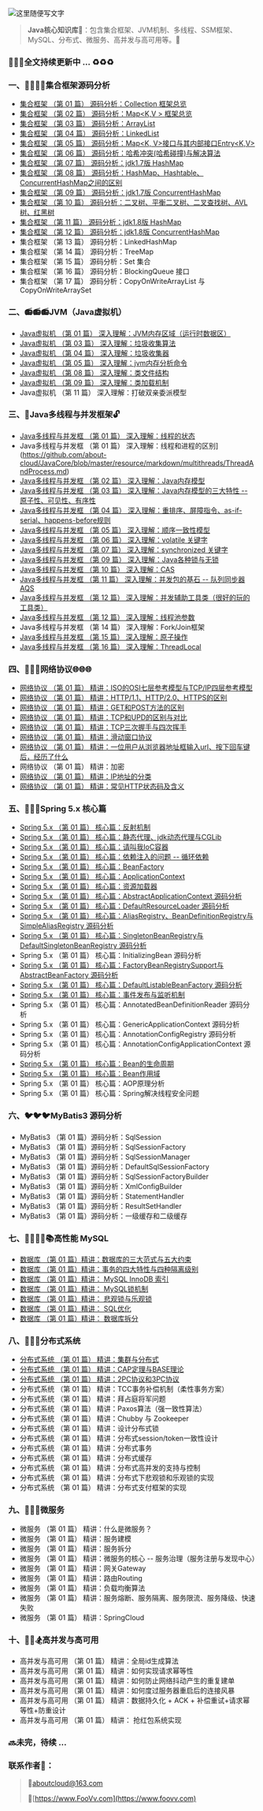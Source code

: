 ![这里随便写文字](http://pgq1yfr0p.bkt.clouddn.com/image/logo/1001.jpg)

> **Java核心知识库**:school_satchel:：包含集合框架、JVM机制、多线程、SSM框架、MySQL、分布式、微服务、高并发与高可用等。:bookmark:

### :lollipop::lollipop::lollipop:全文持续更新中 ... :recycle::recycle::recycle:

### 一、:bullettrain_side::railway_car::railway_car::railway_car:集合框架源码分析
* [集合框架 （第 01 篇） 源码分析：Collection<E> 框架总览](https://github.com/about-cloud/JavaCore/blob/master/resource/markdown/collection/JavaCollections.md)
* [集合框架 （第 02 篇） 源码分析：Map<K,V > 框架总览](https://github.com/about-cloud/JavaCore/blob/master/resource/markdown/collection/JavaMaps.md)
* [集合框架 （第 03 篇） 源码分析：ArrayList](https://github.com/about-cloud/JavaCore/blob/master/resource/markdown/collection/ArrayList.md)
* [集合框架 （第 04 篇） 源码分析：LinkedList](https://github.com/about-cloud/JavaCore/blob/master/resource/markdown/collection/LinkedList.md)
* [集合框架 （第 05 篇） 源码分析：Map<K, V>接口与其内部接口Entry<K,V>](https://github.com/about-cloud/JavaCore/blob/master/resource/markdown/collection/Map.Entry1.7v.md)
* [集合框架 （第 06 篇） 源码分析：哈希冲突(哈希碰撞)与解决算法](https://github.com/about-cloud/JavaCore/blob/master/resource/markdown/collection/HashConflictsAndResolve.md)
* [集合框架 （第 07 篇） 源码分析：jdk1.7版 HashMap](https://github.com/about-cloud/JavaCore/blob/master/resource/markdown/collection/HashMap1.7v.md)
* [集合框架 （第 08 篇） 源码分析：HashMap、Hashtable、ConcurrentHashMap之间的区别](https://github.com/about-cloud/JavaCore/blob/master/resource/markdown/collection/HashMapHashtableConcurrentHashMap.md)
* [集合框架 （第 09 篇） 源码分析：jdk1.7版 ConcurrentHashMap](https://github.com/about-cloud/JavaCore/blob/master/resource/markdown/collection/ConcurrentHashMap1.7v.md)
* [集合框架 （第 10 篇） 源码分析：二叉树、平衡二叉树、二叉查找树、AVL树、红黑树](https://github.com/about-cloud/JavaCore/blob/master/resource/markdown/collection/BinaryTrees.md)
* [集合框架 （第 11 篇） 源码分析：jdk1.8版 HashMap](https://github.com/about-cloud/JavaCore/blob/master/resource/markdown/collection/HashMap1.8v.md)
* [集合框架 （第 12 篇） 源码分析：jdk1.8版 ConcurrentHashMap](https://github.com/about-cloud/JavaCore/blob/master/resource/markdown/collection/ConcurrentHashMap1.8v.md)
* 集合框架 （第 13 篇） 源码分析：LinkedHashMap
* 集合框架 （第 14 篇） 源码分析：TreeMap
* 集合框架 （第 15 篇） 源码分析：Set<E> 集合
* 集合框架 （第 16 篇） 源码分析：BlockingQueue 接口
* 集合框架 （第 17 篇） 源码分析：CopyOnWriteArrayList 与 CopyOnWriteArraySet


### 二、:radio::radio::radio:JVM（Java虚拟机）
* [Java虚拟机 （第 01 篇） 深入理解：JVM内存区域（运行时数据区）](https://github.com/about-cloud/JavaCore/blob/master/resource/markdown/jvm/RuntimeDataAreas.md)
* [Java虚拟机 （第 03 篇） 深入理解：垃圾收集算法](https://github.com/about-cloud/JavaCore/blob/master/resource/markdown/jvm/GarbageCollectionAlgorithm.md)
* [Java虚拟机 （第 04 篇） 深入理解：垃圾收集器](https://github.com/about-cloud/JavaCore/blob/master/resource/markdown/jvm/GarbageCollector.md)
* [Java虚拟机 （第 05 篇） 深入理解：jvm内存分析命令](https://github.com/about-cloud/JavaCore/blob/master/resource/markdown/jvm/JVMMemoryAnalysisCommand.md)
* [Java虚拟机 （第 08 篇） 深入理解：类文件结构](https://github.com/about-cloud/JavaCore/blob/master/resource/markdown/jvm/ClassFileStructure.md)
* [Java虚拟机 （第 09 篇） 深入理解：类加载机制](https://github.com/about-cloud/JavaCore/blob/master/resource/markdown/jvm/Classloading.md)
* Java虚拟机 （第 11 篇） 深入理解：打破双亲委派模型


### 三、:closed_lock_with_key:Java多线程与并发框架:unlock:   
* [Java多线程与并发框 （第 01 篇） 深入理解：线程的状态](https://github.com/about-cloud/JavaCore/blob/master/resource/markdown/multithreads/ThreadStatus.md)
* Java多线程与并发框 （第 01 篇） 深入理解：线程和进程的区别](https://github.com/about-cloud/JavaCore/blob/master/resource/markdown/multithreads/ThreadAndProcess.md)
* [Java多线程与并发框 （第 02 篇） 深入理解：Java内存模型](https://github.com/about-cloud/JavaCore/blob/master/resource/markdown/multithreads/JavaMemoryModle.md)
* [Java多线程与并发框 （第 03 篇） 深入理解：Java内存模型的三大特性 -- 原子性、可见性、有序性](https://github.com/about-cloud/JavaCore/blob/master/resource/markdown/multithreads/JMMThreeCharacteristics.md)
* [Java多线程与并发框 （第 04 篇） 深入理解：重排序、屏障指令、as-if-serial、happens-before规则](https://github.com/about-cloud/JavaCore/blob/master/resource/markdown/multithreads/ThreadRule.md)
* [Java多线程与并发框 （第 05 篇） 深入理解：顺序一致性模型](https://github.com/about-cloud/JavaCore/blob/master/resource/markdown/multithreads/SequentialConsistencyModel.md)
* [Java多线程与并发框 （第 06 篇） 深入理解：volatile 关键字](https://github.com/about-cloud/JavaCore/blob/master/resource/markdown/multithreads/volatile.md)
* [Java多线程与并发框 （第 07 篇） 深入理解：synchronized 关键字](https://github.com/about-cloud/JavaCore/blob/master/resource/markdown/multithreads/synchronized.md)
* [Java多线程与并发框 （第 09 篇） 深入理解：Java各种锁与无锁](https://github.com/about-cloud/JavaCore/blob/master/resource/markdown/multithreads/.md)
* [Java多线程与并发框 （第 10 篇） 深入理解：CAS](https://github.com/about-cloud/JavaCore/blob/master/resource/markdown/multithreads/CompareAndSwap.md)
* [Java多线程与并发框 （第 11 篇） 深入理解：并发包的基石 -- 队列同步器 AQS](https://github.com/about-cloud/JavaCore/blob/master/resource/markdown/multithreads/AbstractQueuedSynchronizer.md)
* [Java多线程与并发框 （第 12 篇） 深入理解：并发辅助工具类（很好的玩的工具类）](https://github.com/about-cloud/JavaCore/blob/master/resource/markdown/multithreads/ConcurrentHelperUtil.md)
* [Java多线程与并发框 （第 12 篇） 深入理解：线程池参数](https://github.com/about-cloud/JavaCore/blob/master/resource/markdown/multithreads/ThreadPool.md)
* Java多线程与并发框 （第 14 篇） 深入理解：Fork/Join框架
* [Java多线程与并发框 （第 15 篇） 深入理解：原子操作](https://github.com/about-cloud/JavaCore/blob/master/resource/markdown/multithreads/AtomicOperation.md)
* [Java多线程与并发框 （第 16 篇） 深入理解：ThreadLocal](https://github.com/about-cloud/JavaCore/blob/master/resource/markdown/multithreads/ThreadLocal.md)


### 四、:satellite::satellite::satellite:网络协议:globe_with_meridians::globe_with_meridians::globe_with_meridians:
* [网络协议 （第 01 篇） 精讲：ISO的OSI七层参考模型与TCP/IP四层参考模型](https://github.com/about-cloud/JavaCore/blob/master/resource/markdown/networking/NetworkModel.md)
* [网络协议 （第 01 篇） 精讲：HTTP/1.1、HTTP/2.0、HTTPS的区别](https://github.com/about-cloud/JavaCore/blob/master/resource/markdown/networking/HTTP1.1HTTP2.0HTTPS.md)
* [网络协议 （第 01 篇） 精讲：GET和POST方法的区别](https://github.com/about-cloud/JavaCore/blob/master/resource/markdown/networking/GetPost.md)
* [网络协议 （第 01 篇） 精讲：TCP和UPD的区别与对比](https://github.com/about-cloud/JavaCore/blob/master/resource/markdown/networking/TCPAndUDP.md)
* [网络协议 （第 01 篇） 精讲：TCP三次握手与四次挥手](https://github.com/about-cloud/JavaCore/blob/master/resource/markdown/networking/TCPConnectAndDisconnect.md)
* [网络协议 （第 01 篇） 精讲：滑动窗口协议](https://github.com/about-cloud/JavaCore/blob/master/resource/markdown/networking/SlidingWindowProtocol.md)
* [网络协议 （第 01 篇） 精讲：一位用户从浏览器地址框输入url、按下回车键后，经历了什么](https://github.com/about-cloud/JavaCore/blob/master/resource/markdown/networking/RequestAndResponse.md)
* 网络协议 （第 01 篇） 精讲：加密
* [网络协议 （第 01 篇） 精讲：IP地址的分类](https://github.com/about-cloud/JavaCore/blob/master/resource/markdown/networking/IPAddressClassification.md)
* [网络协议 （第 01 篇） 精讲：常见HTTP状态码及含义](https://github.com/about-cloud/JavaCore/blob/master/resource/markdown/networking/StateCode.md)


### 五、:leaves::four_leaf_clover::fountain:Spring 5.x 核心篇
* [Spring 5.x （第 01 篇） 核心篇：反射机制](https://github.com/about-cloud/JavaCore/blob/master/resource/markdown/spring/Reflection.md)
* [Spring 5.x （第 01 篇） 核心篇：静态代理、jdk动态代理与CGLib](https://github.com/about-cloud/JavaCore/blob/master/resource/markdown/spring/DynamicProxy.md)
* [Spring 5.x （第 01 篇） 核心篇：请叫我IoC容器](https://github.com/about-cloud/JavaCore/blob/master/resource/markdown/spring/InversionOfControl.md)
* [Spring 5.x （第 01 篇） 核心篇：依赖注入的问题 -- 循环依赖](https://github.com/about-cloud/JavaCore/blob/master/resource/markdown/spring/CyclicDependence.md)
* [Spring 5.x （第 01 篇） 核心篇：BeanFactory](https://github.com/about-cloud/JavaCore/blob/master/resource/markdown/spring/BeanFactory.md)
* [Spring 5.x （第 01 篇） 核心篇：ApplicationContext](https://github.com/about-cloud/JavaCore/blob/master/resource/markdown/spring/ApplicationContext.md)
* [Spring 5.x （第 01 篇） 核心篇：资源加载器](https://github.com/about-cloud/JavaCore/blob/master/resource/markdown/spring/DefaultResourceLoader.md)
* [Spring 5.x （第 01 篇） 核心篇：AbstractApplicationContext 源码分析](https://github.com/about-cloud/JavaCore/blob/master/resource/markdown/spring/AbstractApplicationContext.md)
* [Spring 5.x （第 01 篇） 核心篇：DefaultResourceLoader 源码分析](https://github.com/about-cloud/JavaCore/blob/master/resource/markdown/spring/DefaultResourceLoader.md)
* [Spring 5.x （第 01 篇） 核心篇：AliasRegistry、BeanDefinitionRegistry与 SimpleAliasRegistry 源码分析](https://github.com/about-cloud/JavaCore/blob/master/resource/markdown/spring/AliasRegistry.md)
* [Spring 5.x （第 01 篇） 核心篇：SingletonBeanRegistry与DefaultSingletonBeanRegistry 源码分析](https://github.com/about-cloud/JavaCore/blob/master/resource/markdown/spring/SingletonBeanRegistry.md)
* Spring 5.x （第 01 篇） 核心篇：InitializingBean 源码分析
* [Spring 5.x （第 01 篇） 核心篇：FactoryBeanRegistrySupport与AbstractBeanFactory 源码分析](https://github.com/about-cloud/JavaCore/blob/master/resource/markdown/spring/AbstractBeanFactory.md)
* [Spring 5.x （第 01 篇） 核心篇：DefaultListableBeanFactory 源码分析](https://github.com/about-cloud/JavaCore/blob/master/resource/markdown/spring/DefaultListableBeanFactory.md)
* [Spring 5.x （第 01 篇） 核心篇：事件发布与监听机制](https://github.com/about-cloud/JavaCore/blob/master/resource/markdown/spring/ApplicationEvent.md)
* Spring 5.x （第 01 篇） 核心篇：AnnotatedBeanDefinitionReader 源码分析
* Spring 5.x （第 01 篇） 核心篇：GenericApplicationContext 源码分析
* Spring 5.x （第 01 篇） 核心篇：AnnotationConfigRegistry 源码分析
* Spring 5.x （第 01 篇） 核心篇：AnnotationConfigApplicationContext 源码分析
* [Spring 5.x （第 01 篇） 核心篇：Bean的生命周期](https://github.com/about-cloud/JavaCore/blob/master/resource/markdown/spring/BeanLifeCycle.md)
* [Spring 5.x （第 01 篇） 核心篇：Bean作用域](https://github.com/about-cloud/JavaCore/blob/master/resource/markdown/spring/BeanScope.md)
* Spring 5.x （第 01 篇） 核心篇：AOP原理分析
* Spring 5.x （第 01 篇） 核心篇：Spring解决线程安全问题


### 六、:bird::bird::bird:MyBatis3 源码分析
* MyBatis3 （第 01 篇）源码分析：SqlSession
* MyBatis3 （第 01 篇）源码分析：SqlSessionFactory
* MyBatis3 （第 01 篇）源码分析：SqlSessionManager
* MyBatis3 （第 01 篇）源码分析：DefaultSqlSessionFactory
* MyBatis3 （第 01 篇）源码分析：SqlSessionFactoryBuilder
* MyBatis3 （第 01 篇）源码分析：XmlConfigBuilder
* MyBatis3 （第 01 篇）源码分析：StatementHandler
* MyBatis3 （第 01 篇）源码分析：ResultSetHandler
* MyBatis3 （第 01 篇）源码分析：一级缓存和二级缓存


### 七、:closed_book::green_book::blue_book::notebook_with_decorative_cover::books:高性能 MySQL
* [数据库 （第 01 篇）精讲：数据库的三大范式与五大约束](https://github.com/about-cloud/JavaCore/blob/master/resource/markdown/database/NormalformAndConstraint.md)
* [数据库 （第 01 篇）精讲：事务的四大特性与四种隔离级别](https://github.com/about-cloud/JavaCore/blob/master/resource/markdown/database/ACIDAndIsolationLevel.md)
* [数据库 （第 01 篇）精讲： MySQL InnoDB 索引](https://github.com/about-cloud/JavaCore/blob/master/resource/markdown/database/InnoDB.md)
* [数据库 （第 01 篇）精讲： MySQL锁机制](https://github.com/about-cloud/JavaCore/blob/master/resource/markdown/database/MySQLLock.md)
* [数据库 （第 01 篇）精讲： 悲观锁与乐观锁](https://github.com/about-cloud/JavaCore/blob/master/resource/markdown/database/PessimisticlockAndOptimisticlock.md)
* [数据库 （第 01 篇）精讲： SQL优化](https://github.com/about-cloud/JavaCore/blob/master/resource/markdown/database/SQLOptimization.md)
* [数据库 （第 01 篇）精讲： 数据库拆分](https://github.com/about-cloud/JavaCore/blob/master/resource/markdown/database/DBSplit.md)


### 八、:telescope::tokyo_tower::satellite:分布式系统
* [分布式系统 （第 01 篇） 精讲：集群与分布式](https://github.com/about-cloud/JavaCore/blob/master/resource/markdown/distribution/WhatisDistributed.md)
* [分布式系统 （第 01 篇） 精讲：CAP定理与BASE理论](https://github.com/about-cloud/JavaCore/blob/master/resource/markdown/distribution/CAPandBASE.md)
* [分布式系统 （第 01 篇） 精讲：2PC协议和3PC协议](https://github.com/about-cloud/JavaCore/blob/master/resource/markdown/distribution/2PCand3PC.md)
* 分布式系统 （第 01 篇） 精讲：TCC事务补偿机制（柔性事务方案）
* 分布式系统 （第 01 篇） 精讲：拜占庭将军问题
* 分布式系统 （第 01 篇） 精讲：Paxos算法（强一致性算法）
* 分布式系统 （第 01 篇） 精讲：Chubby 与 Zookeeper
* 分布式系统 （第 01 篇） 精讲：设计分布式锁
* 分布式系统 （第 01 篇） 精讲：分布式session/token一致性设计
* 分布式系统 （第 01 篇） 精讲：分布式事务
* 分布式系统 （第 01 篇） 精讲：分布式缓存
* 分布式系统 （第 01 篇） 精讲：分布式高并发的支持与控制
* 分布式系统 （第 01 篇） 精讲：分布式下悲观锁和乐观锁的实现
* 分布式系统 （第 01 篇） 精讲：分布式支付框架的实现


### 九、:microscope::microscope::microscope:微服务
* 微服务 （第 01 篇） 精讲：什么是微服务？
* 微服务 （第 01 篇） 精讲：服务建模
* 微服务 （第 01 篇） 精讲：服务拆分
* 微服务 （第 01 篇） 精讲：微服务的核心 -- 服务治理（服务注册与发现中心）
* 微服务 （第 01 篇） 精讲：网关Gateway
* 微服务 （第 01 篇） 精讲：路由Routing
* 微服务 （第 01 篇） 精讲：负载均衡算法
* 微服务 （第 01 篇） 精讲：服务熔断、服务隔离、服务限流、服务降级、快速失败
* 微服务 （第 01 篇） 精讲：SpringCloud


### 十、:bicyclist::horse_racing::snowboarder:高并发与高可用
* 高并发与高可用 （第 01 篇） 精讲：全局id生成算法
* 高并发与高可用 （第 01 篇） 精讲：如何实现请求幂等性
* 高并发与高可用 （第 01 篇） 精讲：如何防止网络抖动产生的重复建单
* 高并发与高可用 （第 01 篇） 精讲：如何度过服务器重启后的连接风暴
* 高并发与高可用 （第 01 篇） 精讲：数据持久化 + ACK + 补偿重试+请求幂等性+防重设计
* 高并发与高可用 （第 01 篇） 精讲： 抢红包系统实现

### :soon:未完，待续  ...

### 联系作者:flags:：

> :postbox:aboutcloud@163.com
>
> :dizzy:[https://www.FooVv.com](https://www.foovv.com)